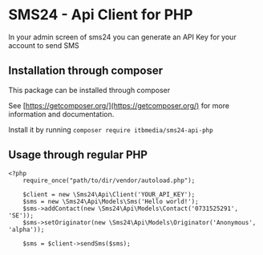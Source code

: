SMS24 - Api Client for PHP
========================================

In your admin screen of sms24 you can generate an API Key for your account to send SMS


Installation through composer
--------------------

This package can be installed through composer

See [https://getcomposer.org/](https://getcomposer.org/) for more information and documentation.

Install it by running `composer require itbmedia/sms24-api-php`

Usage through regular PHP
--------------------

```
<?php 
	require_once("path/to/dir/vendor/autoload.php");

	$client = new \Sms24\Api\Client('YOUR_API_KEY');
	$sms = new \Sms24\Api\Models\Sms('Hello world!');
	$sms->addContact(new \Sms24\Api\Models\Contact('0731525291', 'SE'));
	$sms->setOriginator(new \Sms24\Api\Models\Originator('Anonymous', 'alpha'));

	$sms = $client->sendSms($sms);
```